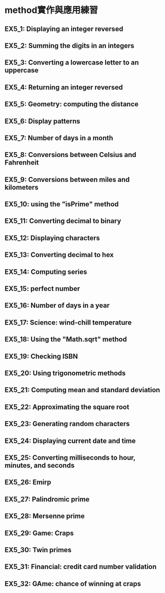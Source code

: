 # method實作與應用練習

## EX5_1: Displaying an integer reversed
## EX5_2: Summing the digits in an integers
## EX5_3: Converting a lowercase letter to an uppercase
## EX5_4: Returning an integer reversed
## EX5_5: Geometry: computing the distance
## EX5_6: Display patterns
## EX5_7: Number of days in a month
## EX5_8: Conversions between Celsius and Fahrenheit
## EX5_9: Conversions between miles and kilometers
## EX5_10: using the "isPrime" method
## EX5_11: Converting decimal to binary
## EX5_12: Displaying characters
## EX5_13: Converting decimal to hex
## EX5_14: Computing series
## EX5_15: perfect number
## EX5_16: Number of days in a year
## EX5_17: Science: wind-chill temperature
## EX5_18: Using the "Math.sqrt" method
## EX5_19: Checking ISBN
## EX5_20: Using trigonometric methods
## EX5_21: Computing mean and standard deviation
## EX5_22: Approximating the square root
## EX5_23: Generating random characters
## EX5_24: Displaying current date and time
## EX5_25: Converting milliseconds to hour, minutes, and seconds
## EX5_26: Emirp
## EX5_27: Palindromic prime
## EX5_28: Mersenne prime
## EX5_29: Game: Craps
## EX5_30: Twin primes
## EX5_31: Financial: credit card number validation
## EX5_32: GAme: chance of winning at craps
